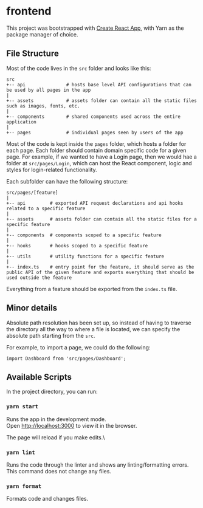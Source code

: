 # frontend

This project was bootstrapped with [Create React App](https://github.com/facebook/create-react-app), with Yarn as the package manager of choice.

## File Structure

Most of the code lives in the `src` folder and looks like this:

```
src
+-- api               # hosts base level API configurations that can be used by all pages in the app
|
+-- assets            # assets folder can contain all the static files such as images, fonts, etc.
|
+-- components        # shared components used across the entire application
|
+-- pages             # individual pages seen by users of the app
```

Most of the code is kept inside the `pages` folder, which hosts a folder for each page. Each folder should contain domain specific code for a given page. For example, if we wanted to have a Login page, then we would hae a folder at `src/pages/Login`, which can host the React component, logic and styles for login-related functionality.

Each subfolder can have the following structure:

```
src/pages/[feature]
|
+-- api         # exported API request declarations and api hooks related to a specific feature
|
+-- assets      # assets folder can contain all the static files for a specific feature
|
+-- components  # components scoped to a specific feature
|
+-- hooks       # hooks scoped to a specific feature
|
+-- utils       # utility functions for a specific feature
|
+-- index.ts    # entry point for the feature, it should serve as the public API of the given feature and exports everything that should be used outside the feature
```

Everything from a feature should be exported from the `index.ts` file.

## Minor details

Absolute path resolution has been set up, so instead of having to traverse the directory all the way to where a file is located, we can specify the absolute path starting from the `src`.

For example, to import a page, we could do the following:

```
import Dashboard from 'src/pages/Dashboard';
```

## Available Scripts

In the project directory, you can run:

### `yarn start`

Runs the app in the development mode.\
Open [http://localhost:3000](http://localhost:3000) to view it in the browser.

The page will reload if you make edits.\

### `yarn lint`

Runs the code through the linter and shows any linting/formatting errors.
This command does not change any files.

### `yarn format`

Formats code and changes files.

<!--### `yarn test`

Launches the test runner in the interactive watch mode.\
See the section about [running tests](https://facebook.github.io/create-react-app/docs/running-tests) for more information.

### `yarn build`

Builds the app for production to the `build` folder.\
It correctly bundles React in production mode and optimizes the build for the best performance.

The build is minified and the filenames include the hashes.\
Your app is ready to be deployed!

See the section about [deployment](https://facebook.github.io/create-react-app/docs/deployment) for more information.

### `yarn eject`

**Note: this is a one-way operation. Once you `eject`, you can’t go back!**

If you aren’t satisfied with the build tool and configuration choices, you can `eject` at any time. This command will remove the single build dependency from your project.

Instead, it will copy all the configuration files and the transitive dependencies (webpack, Babel, ESLint, etc) right into your project so you have full control over them. All of the commands except `eject` will still work, but they will point to the copied scripts so you can tweak them. At this point you’re on your own.

You don’t have to ever use `eject`. The curated feature set is suitable for small and middle deployments, and you shouldn’t feel obligated to use this feature. However we understand that this tool wouldn’t be useful if you couldn’t customize it when you are ready for it.

-->
